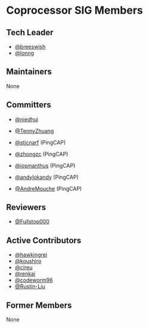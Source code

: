 # Coprocessor SIG Members

## Tech Leader

- [@breeswish](https://github.com/breeswish)
- [@lonng](https://github.com/lonng)

## Maintainers

None

## Committers

- [@niedhui](https://github.com/niedhui)
- [@TennyZhuang](https://github.com/TennyZhuang)

- [@sticnarf](https://github.com/sticnarf) (PingCAP)
- [@zhongzc](https://github.com/zhongzc) (PingCAP)
- [@iosmanthus](https://github.com/iosmanthus) (PingCAP)
- [@andylokandy](https://github.com/andylokandy) (PingCAP)
- [@AndreMouche](https://github.com/AndreMouche) (PingCAP)

## Reviewers

- [@Fullstop000](https://github.com/Fullstop000)

## Active Contributors

- [@hawkingrei](http://github.com/hawkingrei)
- [@koushiro](http://github.com/koushiro)
- [@cireu](https://github.com/cireu)
- [@renkai](https://github.com/renkai)
- [@codeworm96](https://github.com/codeworm96)
- [@Rustin-Liu](https://github.com/Rustin-Liu)

## Former Members

None
